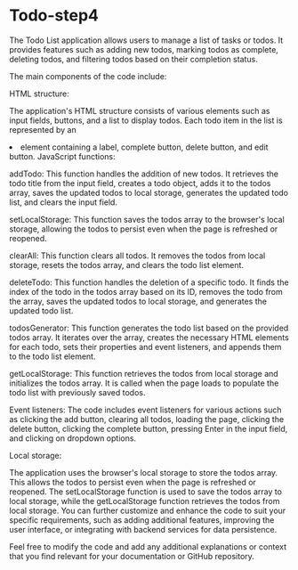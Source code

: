 # Todo-step4
The Todo List application allows users to manage a list of tasks or todos. It provides features such as adding new todos, marking todos as complete, deleting todos, and filtering todos based on their completion status.

The main components of the code include:

HTML structure:

The application's HTML structure consists of various elements such as input fields, buttons, and a list to display todos.
Each todo item in the list is represented by an <li> element containing a label, complete button, delete button, and edit button.
JavaScript functions:

addTodo: This function handles the addition of new todos. It retrieves the todo title from the input field, creates a todo object, adds it to the todos array, saves the updated todos to local storage, generates the updated todo list, and clears the input field.

setLocalStorage: This function saves the todos array to the browser's local storage, allowing the todos to persist even when the page is refreshed or reopened.

clearAll: This function clears all todos. It removes the todos from local storage, resets the todos array, and clears the todo list element.

deleteTodo: This function handles the deletion of a specific todo. It finds the index of the todo in the todos array based on its ID, removes the todo from the array, saves the updated todos to local storage, and generates the updated todo list.

todosGenerator: This function generates the todo list based on the provided todos array. It iterates over the array, creates the necessary HTML elements for each todo, sets their properties and event listeners, and appends them to the todo list element.

getLocalStorage: This function retrieves the todos from local storage and initializes the todos array. It is called when the page loads to populate the todo list with previously saved todos.

Event listeners: The code includes event listeners for various actions such as clicking the add button, clearing all todos, loading the page, clicking the delete button, clicking the complete button, pressing Enter in the input field, and clicking on dropdown options.

Local storage:

The application uses the browser's local storage to store the todos array. This allows the todos to persist even when the page is refreshed or reopened.
The setLocalStorage function is used to save the todos array to local storage, while the getLocalStorage function retrieves the todos from local storage.
You can further customize and enhance the code to suit your specific requirements, such as adding additional features, improving the user interface, or integrating with backend services for data persistence.

Feel free to modify the code and add any additional explanations or context that you find relevant for your documentation or GitHub repository.
